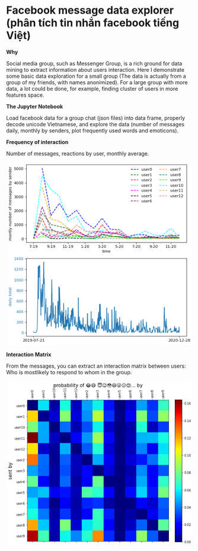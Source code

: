 # Facebook message data explorer (phân tích tin nhắn facebook tiếng Việt)
**Why**

Social media group, such as Messenger Group, is a rich ground for data mining to extract information about users interaction. Here I demonstrate some basic data exploration for a small group (The data is actually from a group of my friends, with names anonimized). For a large group with more data, a lot could be done, for example, finding cluster of users in more features space. 

**The Jupyter Notebook**

Load facebook data for a group chat (json files) into data frame, properly decode unicode Vietnamese, and explore the data (number of messages daily, monthly by senders, plot frequently used words and emoticons). 

**Frequency of interaction**


Number of messages, reactions by user, monthly average.

![](https://github.com/quynhneo/facebook-message-data-explorer/blob/master/daily.png)


**Interaction Matrix**

From the messages, you can extract an interaction matrix between users: Who is mostlikely to respond to whom in the group.

![](https://github.com/quynhneo/facebook-message-data-explorer/blob/master/interaction.png)

